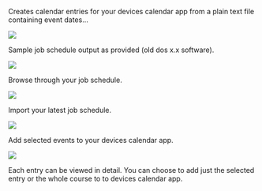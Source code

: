 Creates calendar entries for your devices calendar app from a plain text file containing event dates...

![](Shot_2.png)

Sample job schedule output as provided (old dos x.x software).

![](Shot_1.png)

Browse through your job schedule.

![](Instructions/shot_load_cal_mobile.png)

Import your latest job schedule.

![](Instructions/shot_add_to_cal_mobile.png)

Add selected events to your devices calendar app.

![](Shot_3.png)

Each entry can be viewed in detail. You can choose to add just the selected entry or the whole course to to devices calendar app. 



